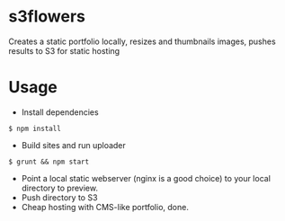 # s3flowers
Creates a static portfolio locally, resizes and thumbnails images, pushes results to S3 for static hosting

# Usage
- Install dependencies
```
$ npm install
```
- Build sites and run uploader
```
$ grunt && npm start
```

- Point a local static webserver (nginx is a good choice) to your local directory to preview.
- Push directory to S3
- Cheap hosting with CMS-like portfolio, done.
